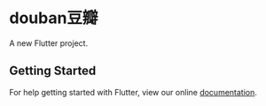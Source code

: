 # douban豆瓣

A new Flutter project.

## Getting Started

For help getting started with Flutter, view our online
[documentation](https://flutter.io/).
